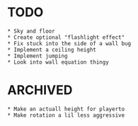 # TODO
    * Sky and floor
    * Create optional "flashlight effect"
    * Fix stuck into the side of a wall bug
    * Implement a ceiling height
    * Implement jumping
    * Look into wall equation thingy

# ARCHIVED
    * Make an actuall height for playerto
    * Make rotation a lil less aggressive
